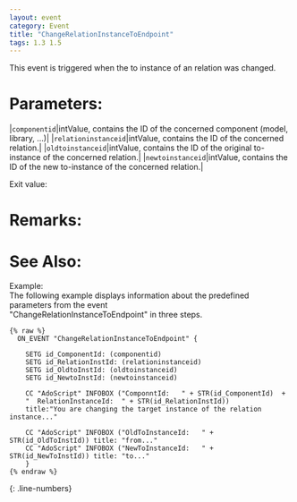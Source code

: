 ```yaml
---
layout: event
category: Event
title: "ChangeRelationInstanceToEndpoint"
tags: 1.3 1.5
---
```


This event is triggered when the to instance of an relation was changed.  

# Parameters:  

|`componentid`|intValue, contains the ID of the concerned component (model, library, ...)|
|`relationinstanceid`|intValue, contains the ID of the concerned relation.|
|`oldtoinstanceid`|intValue, contains the ID of the original to-instance of the concerned relation.|
|`newtoinstanceid`|intValue, contains the ID of the new to-instance of the concerned relation.|

Exit value:



# Remarks:  



# See Also:  



Example:  
The following example displays information about the predefined parameters from the event  
"ChangeRelationInstanceToEndpoint" in three steps.  

```adoscript
{% raw %}
  ON_EVENT "ChangeRelationInstanceToEndpoint" {

	SETG id_ComponentId: (componentid)
	SETG id_RelationInstId: (relationinstanceid)
	SETG id_OldtoInstId: (oldtoinstanceid)
	SETG id_NewtoInstId: (newtoinstanceid)
	
	CC "AdoScript" INFOBOX ("ComponntId:   " + STR(id_ComponentId)  + 
	"  RelationInstanceId:  " + STR(id_RelationInstId)) 
	title:"You are changing the target instance of the relation instance..."
	
	CC "AdoScript" INFOBOX ("OldToInstanceId:   " + STR(id_OldToInstId)) title: "from..."
	CC "AdoScript" INFOBOX ("NewToInstanceId:   " + STR(id_NewToInstId)) title: "to..."
	}
{% endraw %}
```
{: .line-numbers}
